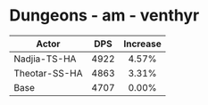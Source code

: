 # Dungeons - am - venthyr
| Actor | DPS | Increase |
|---|:---:|:---:|
|Nadjia-TS-HA|4922|4.57%|
|Theotar-SS-HA|4863|3.31%|
|Base|4707|0.00%|
